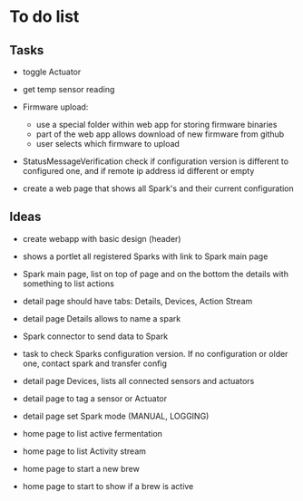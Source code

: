 # To do list

## Tasks

* toggle Actuator
* get temp sensor reading


* Firmware upload:
   - use a special folder within web app for storing firmware binaries
   - part of the web app allows download of new firmware from github
   - user selects which firmware to upload

* StatusMessageVerification check if configuration version is different to configured one, and if remote ip address id different or empty
* create a web page that shows all Spark's and their current configuration 


## Ideas

* create webapp with basic design (header)
* shows a portlet all registered Sparks with link to Spark main page
* Spark main page, list on top of page and on the bottom the details with something to list actions
* detail page should have tabs: Details, Devices, Action Stream
* detail page Details allows to name a spark

* Spark connector to send data to Spark
* task to check Sparks configuration version. If no configuration or older one, contact spark and transfer config

* detail page Devices, lists all connected sensors and actuators
* detail page to tag a sensor or Actuator
* detail page set Spark mode (MANUAL, LOGGING)



* home page to list active fermentation
* home page to list Activity stream
* home page to start a new brew
* home page to start to show if a brew is active

